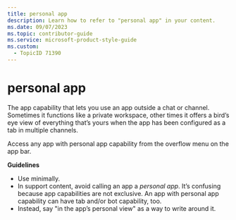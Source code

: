 ```yaml
---
title: personal app
description: Learn how to refer to "personal app" in your content.
ms.date: 09/07/2023
ms.topic: contributor-guide
ms.service: microsoft-product-style-guide
ms.custom:
  - TopicID 71390
---
```



# personal app

The app capability that lets you use an app outside a chat or channel. Sometimes it functions like a private workspace, other times it offers a bird’s eye view of everything that’s yours when the app has been configured as a tab in multiple channels.

Access any app with personal app capability from the overflow menu on the app bar.

**Guidelines**

- Use minimally.
- In support content, avoid calling an app a *personal app*. It’s confusing because app capabilities are not exclusive. An app with personal app capability can have tab and/or bot capability, too.
- Instead, say "in the app’s personal view" as a way to write around it.

